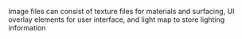 Image files can consist of texture files for materials and surfacing, UI overlay elements for user interface, and light map to store lighting information